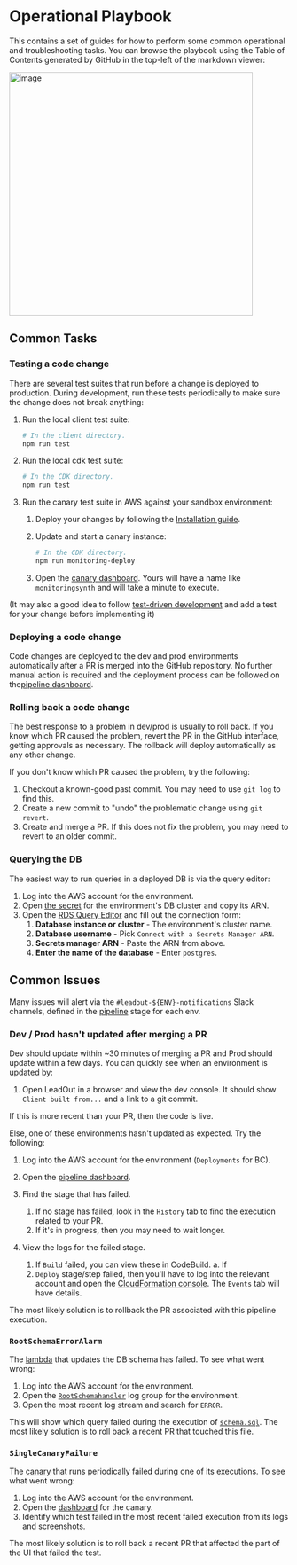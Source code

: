 # Operational Playbook

This contains a set of guides for how to perform some common operational and troubleshooting tasks. You can browse the playbook using the Table of Contents generated by GitHub in the top-left of the markdown viewer:

<img width="439" alt="image" src="https://user-images.githubusercontent.com/4321880/192892160-57498f54-fe8b-4332-804f-94fa6e9b9405.png">

## Common Tasks

### Testing a code change

There are several test suites that run before a change is deployed to production. During
development, run these tests periodically to make sure the change does not break anything:

1. Run the local client test suite:

   ```sh
   # In the client directory.
   npm run test
   ```

1. Run the local cdk test suite:

   ```sh
   # In the CDK directory.
   npm run test
   ```

1. Run the canary test suite in AWS against your sandbox environment:

   1. Deploy your changes by following the [Installation guide](../getting-started.md).
   1. Update and start a canary instance:

      ```sh
      # In the CDK directory.
      npm run monitoring-deploy
      ```

   1. Open the
      [canary dashboard](https://us-east-2.console.aws.amazon.com/cloudwatch/home?region=us-east-2#synthetics:canary/list).
      Yours will have a name like `monitoringsynth` and will take a minute to execute.

(It may also a good idea to follow
[test-driven development](https://en.wikipedia.org/wiki/Test-driven_development#Test-driven_development_cycle)
and add a test for your change before implementing it)

### Deploying a code change

<!-- TODO: Add a link to a doc describing the release process once written. -->

Code changes are deployed to the dev and prod environments automatically after a PR is merged into
the GitHub repository. No further manual action is required and the deployment process can be
followed on
the[pipeline dashboard](https://us-east-2.console.aws.amazon.com/codesuite/codepipeline/pipelines/OpenDataPlatform/view?region=us-east-2).

### Rolling back a code change

The best response to a problem in dev/prod is usually to roll back. If you know which PR caused the
problem, revert the PR in the GitHub interface, getting approvals as necessary. The rollback will
deploy automatically as any other change.

If you don't know which PR caused the problem, try the following:

1. Checkout a known-good past commit. You may need to use `git log` to find this.
1. Create a new commit to "undo" the problematic change using `git revert`.
1. Create and merge a PR. If this does not fix the problem, you may need to revert to an older
   commit.

### Querying the DB

The easiest way to run queries in a deployed DB is via the query editor:

1. Log into the AWS account for the environment.
1. Open
   [the secret](https://us-east-2.console.aws.amazon.com/secretsmanager/listsecrets?region=us-east-2&search=all%3DMainCluster%26all%3DOpenDataPlatform)
   for the environment's DB cluster and copy its ARN.
1. Open the
   [RDS Query Editor](https://us-east-2.console.aws.amazon.com/rds/home?region=us-east-2#query-editor:)
   and fill out the connection form:
   1. **Database instance or cluster** - The environment's cluster name.
   1. **Database username** - Pick `Connect with a Secrets Manager ARN`.
   1. **Secrets manager ARN** - Paste the ARN from above.
   1. **Enter the name of the database** - Enter `postgres`.

## Common Issues

Many issues will alert via the `#leadout-${ENV}-notifications` Slack channels, defined in the
[pipeline](../cdk/src/pipeline/pipeline-stack.ts) stage for each env.

### Dev / Prod hasn't updated after merging a PR

Dev should update within ~30 minutes of merging a PR and Prod should update within a few days. You
can quickly see when an environment is updated by:

1. Open LeadOut in a browser and view the dev console. It should show `Client built from...` and a
   link to a git commit.

If this is more recent than your PR, then the code is live.

Else, one of these environments hasn't updated as expected. Try the following:

1. Log into the AWS account for the environment (`Deployments` for BC).
1. Open the
   [pipeline dashboard](https://us-east-2.console.aws.amazon.com/codesuite/codepipeline/pipelines/OpenDataPlatform/view?region=us-east-2).

1. Find the stage that has failed.

   1. If no stage has failed, look in the `History` tab to find the execution related to your PR.
   1. If it's in progress, then you may need to wait longer.

1. View the logs for the failed stage.
   1. If `Build` failed, you can view these in CodeBuild. a. If
   1. `Deploy` stage/step failed, then you'll have to log into the relevant account and open the
      [CloudFormation console](https://us-east-2.console.aws.amazon.com/cloudformation/home?region=us-east-2#/stacks?filteringStatus=active&filteringText=opendataplatform&viewNested=true&hideStacks=false&stackId=).
      The `Events` tab will have details.

The most likely solution is to rollback the PR associated with this pipeline execution.

### `RootSchemaErrorAlarm`

The [lambda](../cdk/src/open-data-platform/data-plane/schema/schema.ts) that updates the DB schema
has failed. To see what went wrong:

1. Log into the AWS account for the environment.
1. Open the
   [`RootSchemahandler`](https://us-east-2.console.aws.amazon.com/cloudwatch/home?region=us-east-2#logsV2:log-groups$3FlogGroupNameFilter$3Drootschemahandler)
   log group for the environment.
1. Open the most recent log stream and search for `ERROR`.

This will show which query failed during the execution of
[`schema.sql`](../cdk/src/open-data-platform/data-plane/schema/schema.sql). The most likely solution
is to roll back a recent PR that touched this file.

### `SingleCanaryFailure`

The [canary](..cdk/src/monitoring/synthetics.ts) that runs periodically failed during one of its
executions. To see what went wrong:

1. Log into the AWS account for the environment.
1. Open the
   [dashboard](https://us-east-2.console.aws.amazon.com/cloudwatch/home?region=us-east-2#synthetics:canary/list)
   for the canary.
1. Identify which test failed in the most recent failed execution from its logs and screenshots.

The most likely solution is to roll back a recent PR that affected the part of the UI that failed
the test.
